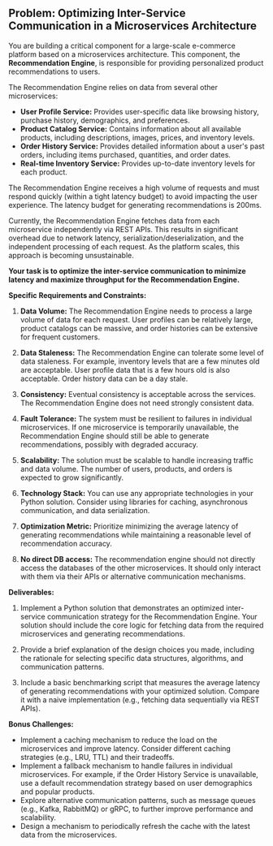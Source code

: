 ## Problem: Optimizing Inter-Service Communication in a Microservices Architecture

You are building a critical component for a large-scale e-commerce platform based on a microservices architecture. This component, the **Recommendation Engine**, is responsible for providing personalized product recommendations to users.

The Recommendation Engine relies on data from several other microservices:

*   **User Profile Service:** Provides user-specific data like browsing history, purchase history, demographics, and preferences.
*   **Product Catalog Service:** Contains information about all available products, including descriptions, images, prices, and inventory levels.
*   **Order History Service:** Provides detailed information about a user's past orders, including items purchased, quantities, and order dates.
*   **Real-time Inventory Service:** Provides up-to-date inventory levels for each product.

The Recommendation Engine receives a high volume of requests and must respond quickly (within a tight latency budget) to avoid impacting the user experience. The latency budget for generating recommendations is 200ms.

Currently, the Recommendation Engine fetches data from each microservice independently via REST APIs. This results in significant overhead due to network latency, serialization/deserialization, and the independent processing of each request. As the platform scales, this approach is becoming unsustainable.

**Your task is to optimize the inter-service communication to minimize latency and maximize throughput for the Recommendation Engine.**

**Specific Requirements and Constraints:**

1.  **Data Volume:** The Recommendation Engine needs to process a large volume of data for each request. User profiles can be relatively large, product catalogs can be massive, and order histories can be extensive for frequent customers.

2.  **Data Staleness:** The Recommendation Engine can tolerate some level of data staleness. For example, inventory levels that are a few minutes old are acceptable. User profile data that is a few hours old is also acceptable. Order history data can be a day stale.

3.  **Consistency:** Eventual consistency is acceptable across the services. The Recommendation Engine does not need strongly consistent data.

4.  **Fault Tolerance:** The system must be resilient to failures in individual microservices. If one microservice is temporarily unavailable, the Recommendation Engine should still be able to generate recommendations, possibly with degraded accuracy.

5.  **Scalability:** The solution must be scalable to handle increasing traffic and data volume. The number of users, products, and orders is expected to grow significantly.

6.  **Technology Stack:** You can use any appropriate technologies in your Python solution. Consider using libraries for caching, asynchronous communication, and data serialization.

7.  **Optimization Metric:** Prioritize minimizing the average latency of generating recommendations while maintaining a reasonable level of recommendation accuracy.

8. **No direct DB access:** The recommendation engine should not directly access the databases of the other microservices. It should only interact with them via their APIs or alternative communication mechanisms.

**Deliverables:**

1.  Implement a Python solution that demonstrates an optimized inter-service communication strategy for the Recommendation Engine. Your solution should include the core logic for fetching data from the required microservices and generating recommendations.

2.  Provide a brief explanation of the design choices you made, including the rationale for selecting specific data structures, algorithms, and communication patterns.

3.  Include a basic benchmarking script that measures the average latency of generating recommendations with your optimized solution. Compare it with a naive implementation (e.g., fetching data sequentially via REST APIs).

**Bonus Challenges:**

*   Implement a caching mechanism to reduce the load on the microservices and improve latency. Consider different caching strategies (e.g., LRU, TTL) and their tradeoffs.
*   Implement a fallback mechanism to handle failures in individual microservices. For example, if the Order History Service is unavailable, use a default recommendation strategy based on user demographics and popular products.
*   Explore alternative communication patterns, such as message queues (e.g., Kafka, RabbitMQ) or gRPC, to further improve performance and scalability.
*   Design a mechanism to periodically refresh the cache with the latest data from the microservices.
